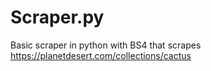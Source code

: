 # Scraper.py
Basic scraper in python with BS4 that scrapes https://planetdesert.com/collections/cactus
